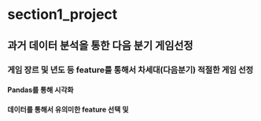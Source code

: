 # section1_project
## 과거 데이터 분석을 통한 다음 분기 게임선정

### 게임 장르 및 년도 등 feature를 통해서 차세대(다음분기) 적절한 게임 선정

#### Pandas를 통해 시각화 
#### 데이터를 통해서 유의미한 feature 선택 및 
